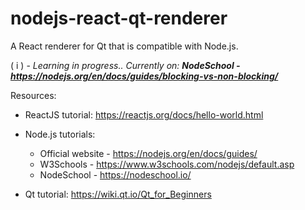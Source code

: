 # nodejs-react-qt-renderer
A React renderer for Qt that is compatible with Node.js.

( i ) - _Learning in progress.. Currently on:_ ___NodeSchool - https://nodejs.org/en/docs/guides/blocking-vs-non-blocking/___

Resources:
* ReactJS tutorial: https://reactjs.org/docs/hello-world.html

* Node.js tutorials:
  * Official website - https://nodejs.org/en/docs/guides/
  * W3Schools - https://www.w3schools.com/nodejs/default.asp
  * NodeSchool - https://nodeschool.io/

* Qt tutorial: https://wiki.qt.io/Qt_for_Beginners
